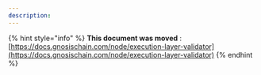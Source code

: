 ```yaml
---
description:
---
```


{% hint style="info" %}
**This document was moved**
: [https://docs.gnosischain.com/node/execution-layer-validator](https://docs.gnosischain.com/node/execution-layer-validator)
{% endhint %}